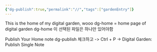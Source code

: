 ```yaml
---
{"dg-publish":true,"permalink":"//","tags":["gardenEntry"]}
---
```


This is the home of my digital garden, wooo
dg-home = home page of digital garden
dg-home 이 선택된 파일은 하나만 있어야함

Publish Your Home note
dg-publish 체크하고 -> Ctrl + P -> Digital Garden: Publish Single Note